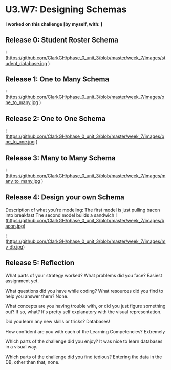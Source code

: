 # U3.W7: Designing Schemas


#### I worked on this challenge [by myself, with: ]


## Release 0: Student Roster Schema
!(https://github.com/ClarkGH/phase_0_unit_3/blob/master/week_7/images/student_database.jpg
)

## Release 1: One to Many Schema
!(https://github.com/ClarkGH/phase_0_unit_3/blob/master/week_7/images/one_to_many.jpg
)

## Release 2: One to One Schema
!(https://github.com/ClarkGH/phase_0_unit_3/blob/master/week_7/images/one_to_one.jpg
)

## Release 3: Many to Many Schema
!(https://github.com/ClarkGH/phase_0_unit_3/blob/master/week_7/images/many_to_many.jpg
)

## Release 4: Design your own Schema
Description of what you're modeling: 
The first model is just pulling bacon into breakfast
The second model builds a sandwich
!(https://github.com/ClarkGH/phase_0_unit_3/blob/master/week_7/images/bacon.jpg)

!(https://github.com/ClarkGH/phase_0_unit_3/blob/master/week_7/images/my_db.jpg)

## Release 5: Reflection
What parts of your strategy worked? What problems did you face?
Easiest assignment yet.

What questions did you have while coding? What resources did you find to help you answer them?
None.

What concepts are you having trouble with, or did you just figure something out? If so, what?
It's pretty self explanatory with the visual representation.

Did you learn any new skills or tricks?
Databases!

How confident are you with each of the Learning Competencies?
Extremely

Which parts of the challenge did you enjoy?
It was nice to learn databases in a visual way.

Which parts of the challenge did you find tedious?
Entering the data in the DB, other than that, none.
